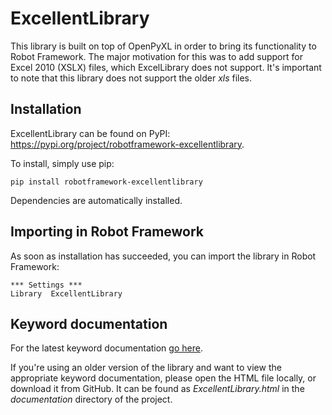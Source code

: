# ExcellentLibrary
This library is built on top of OpenPyXL in order to bring its functionality to Robot Framework. The major motivation for this was to add support for Excel 2010 (XSLX) files, which ExcelLibrary does not support. It's important to note that this library does not support the older _xls_ files.

## Installation
ExcellentLibrary can be found on PyPI: https://pypi.org/project/robotframework-excellentlibrary.

To install, simply use pip:

```dos
pip install robotframework-excellentlibrary
```

Dependencies are automatically installed.

## Importing in Robot Framework
As soon as installation has succeeded, you can import the library in Robot Framework:

```robot
*** Settings ***
Library  ExcellentLibrary
```

## Keyword documentation
For the latest keyword documentation [go here](https://bartkl.github.io/robotframework-excellentlibrary/documentation/ExcellentLibrary.html).

If you're using an older version of the library and want to view the appropriate keyword documentation, please open the HTML file locally, or download it from GitHub. It can be found as _ExcellentLibrary.html_ in the _documentation_ directory of the project.
